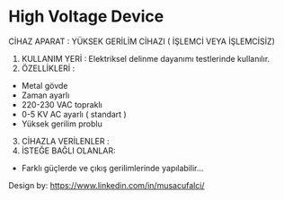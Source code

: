 # High Voltage Device

CİHAZ APARAT :  YÜKSEK GERİLİM CİHAZI ( İŞLEMCİ VEYA İŞLEMCİSİZ)

1) KULLANIM YERİ : Elektriksel delinme dayanımı testlerinde kullanılır. 
2) ÖZELLİKLERİ : 
- Metal gövde 
- Zaman ayarlı 
- 220-230 VAC topraklı 
- 0-5 KV AC ayarlı ( standart ) 
- Yüksek gerilim problu 
3) CİHAZLA VERİLENLER : 
4) İSTEĞE BAĞLI OLANLAR:

- Farklı güçlerde ve çıkış gerilimlerinde yapılabilir...

Design by: https://www.linkedin.com/in/musacufalci/
